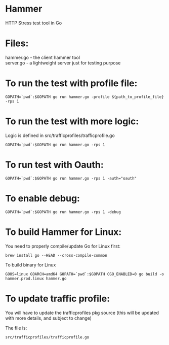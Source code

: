 Hammer
=========
HTTP Stress test tool in Go   

Files:
======
hammer.go - the client hammer tool   
server.go - a lightweight server just for testing purpose   

To run the test with profile file:
============================
```shell
GOPATH=`pwd`:$GOPATH go run hammer.go -profile ${path_to_profile_file} -rps 1   
```

To run the test with more logic:
============================
Logic is defined in src/trafficprofiles/trafficprofile.go

```shell
GOPATH=`pwd`:$GOPATH go run hammer.go -rps 1   
```

To run test with Oauth:
=======================
```shell
GOPATH=`pwd`:$GOPATH go run hammer.go -rps 1 -auth="oauth"   
```

To enable debug:
================
```shell
GOPATH=`pwd`:$GOPATH go run hammer.go -rps 1 -debug   
```

To build Hammer for Linux:
==========================
You need to properly compile/update Go for Linux first:

`brew install go --HEAD --cross-compile-common`

To build binary for Linux
```shell
GOOS=linux GOARCH=amd64 GOPATH=`pwd`:$GOPATH CGO_ENABLED=0 go build -o hammer.prod.linux hammer.go
```

To update traffic profile:
==========================

You will have to update the trafficprofiles pkg source (this will be updated with more details, and subject to change)

The file is:
```shell
src/trafficprofiles/trafficprofile.go
```

